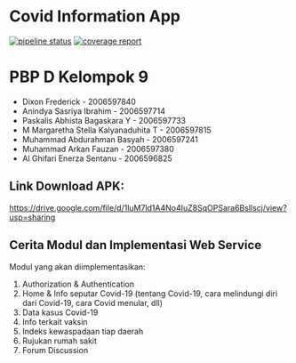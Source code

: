 # Covid Information App

[![pipeline status](https://gitlab.com/muhammad.abdurahman/pbp-tk/badges/master/pipeline.svg)](https://gitlab.com/muhammad.abdurahman/pbp-tk/-/commits/master)
[![coverage report](https://gitlab.com/muhammad.abdurahman/pbp-tk/badges/master/coverage.svg)](https://gitlab.com/muhammad.abdurahman/pbp-tk/-/commits/master)

# PBP D Kelompok 9
- Dixon Frederick - 2006597840
- Anindya Sasriya Ibrahim - 2006597714
- Paskalis Abhista Bagaskara Y - 2006597733
- M Margaretha Stella Kalyanaduhita T - 2006597815
- Muhammad Abdurahman Basyah - 2006597241
- Muhammad Arkan Fauzan - 2006597380
- Al Ghifari Enerza Sentanu - 2006596825

## Link Download APK: 
https://drive.google.com/file/d/1luM7ld1A4No4IuZ8SqOPSara6Bsllscj/view?usp=sharing

## Cerita Modul dan Implementasi Web Service
Modul yang akan diimplementasikan:
1. Authorization & Authentication 
2. Home & Info seputar Covid-19 (tentang Covid-19, cara melindungi diri dari Covid-19, cara Covid menular, dll)
3. Data kasus Covid-19 
4. Info terkait vaksin
5. Indeks kewaspadaan tiap daerah
6. Rujukan rumah sakit
7. Forum Discussion